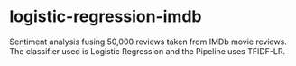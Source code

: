 # logistic-regression-imdb
Sentiment analysis fusing 50,000 reviews taken from IMDb movie reviews. The classifier used is Logistic Regression and the Pipeline uses TFIDF-LR.
